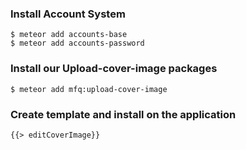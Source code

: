
### Install Account System
    $ meteor add accounts-base
    $ meteor add accounts-password

### Install our Upload-cover-image packages
    $ meteor add mfq:upload-cover-image

### Create template and install on the application
    {{> editCoverImage}}
